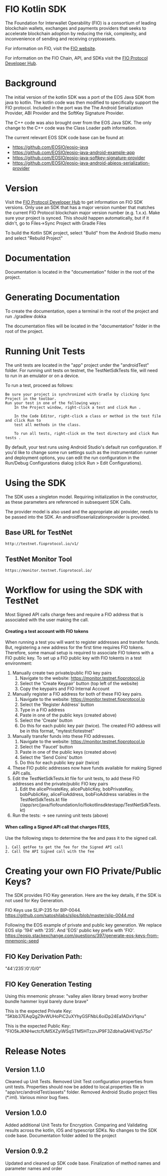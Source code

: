 # FIO Kotlin SDK
The Foundation for Interwallet Operability (FIO) is a consortium of leading blockchain wallets, exchanges and payments providers that seeks to accelerate blockchain adoption by reducing the risk, complexity, and inconvenience of sending and receiving cryptoassets.

For information on FIO, visit the [FIO website](https://fio.foundation).

For information on the FIO Chain, API, and SDKs visit the [FIO Protocol Developer Hub](https://developers.fioprotocol.io).

# Background
The initial version of the kotlin SDK was a port of the EOS Java SDK from java to kotlin.  The kotlin code was
then modified to specifically support the FIO protocol.  Included in the port was the The Android Serialization Provider, ABI Provider
and the SoftKey Signature Provider.

The C++ code was also brought over from the EOS Java SDK.  The only change to the C++ code was the Class Loader path
information.

The current relevant EOS SDK code base can be found at:
* https://github.com/EOSIO/eosio-java
* https://github.com/EOSIO/eosio-java-android-example-app
* https://github.com/EOSIO/eosio-java-softkey-signature-provider
* https://github.com/EOSIO/eosio-java-android-abieos-serialization-provider

# Version 
Visit the [FIO Protocol Developer Hub](https://developers.fioprotocol.io) to get information on FIO SDK versions. Only use an SDK that has a major version number that matches the current FIO Protocol blockchain major version number (e.g. 1.x.x).
Make sure your project is synced.  This should happen automatically, but if it didn't, go to
Files->Sync Project with Gradle Files

To build the Kotlin SDK project, select "Build" from the Android Studio menu and select
"Rebuild Project"

# Documentation
Documentation is located in the "documentation" folder in the root of the project.

# Generating Documentation

To create the documentation, open a terminal in the root of the project and run ./gradlew dokka

The documentation files will be located in the "documentation" folder in the root of the project.

# Running Unit Tests

The unit tests are located in the "app" project under the "androidTest" folder.  For running unit tests on testnet, 
the TestNetSdkTests file, will need to run in an emulator or on a device.

To run a test, proceed as follows:

    Be sure your project is synchronized with Gradle by clicking Sync Project in the toolbar.
    Run your test in one of the following ways:
        In the Project window, right-click a test and click Run .

        In the Code Editor, right-click a class or method in the test file and click Run to
        test all methods in the class.

        To run all tests, right-click on the test directory and click Run tests .

By default, your test runs using Android Studio's default run configuration.  If you'd like to
change some run settings such as the instrumentation runner and deployment options, you can
edit the run configuration in the Run/Debug Configurations dialog (click Run > Edit Configurations).

# Using the SDK
The SDK uses a singleton model.  Requiring initialization in the constructor, as these parameters are referenced in subsequent SDK Calls.  

The provider model is also used and the appropriate abi provider, needs to be passed into the SDK.  An androidfioserializationprovider is provided.

## Base URL for TestNet
	http://testnet.fioprotocol.io/v1/

## TestNet Monitor Tool
	https://monitor.testnet.fioprotocol.io/

# Workflow for using the SDK with TestNet
Most Signed API calls charge fees and require a FIO address that is associated with the user making the call. 

#### Creating a test account with FIO tokens
When running a test you will want to register addresses and transfer funds. But, registering a new address for the first time requires FIO tokens. Therefore, some manual setup is required to associate FIO tokens with a FIO public key. To set up a FIO public key with FIO tokents in a test environment:
 
1. Manually create two private/public FIO key pairs 
	1. Navigate to the website: https://monitor.testnet.fioprotocol.io
	2. Select the 'Create Keypair' button (top left of the website)
	3. Copy the keypairs and FIO Internal Account 
2. Manually register a FIO address for both of these FIO key pairs. 
	1. Navigate to the website: https://monitor.testnet.fioprotocol.io
	2. Select the 'Register Address' button
	3. Type in a FIO address 
	4. Paste in one of the public keys (created above)
	5. Select the 'Create' button
	6. Do this for each public key pair (twice).  The created FIO address will be in this format, "mytest:fiotestnet"
3. Manually transfer funds into these FIO addresses.
	1. Navigate to the website: https://monitor.testnet.fioprotocol.io
	2. Select the 'Faucet' button
	3. Paste in one of the public keys (created above)
	4. Select the 'Send Coins' button
	5. Do this for each public key pair (twice)
4. These FIO public addresses now have funds available for making Signed API calls.
5. Edit the TestNetSdkTests.kt file for unit tests, to add these FIO addresses and the private/public FIO key pairs
	1. Edit the alicePrivateKey, alicePublicKey, bobPrivateKey, bobPublicKey, aliceFioAddress, bobFioAddress variables in the TestNetSdkTests.kt file (/app/src/java/fiofoundation/io/fiokotlinsdktestapp/TestNetSdkTests.kt)
6. Run the tests: 
	-> see running unit tests (above)

#### When calling a Signed API call that charges FEES, 
Use the following steps to determine the fee and pass it to the signed call.

	1. Call getFee to get the fee for the Signed API call
	2. Call the API Signed call with the fee

# Creating your own FIO Private/Public Keys?
The SDK provides FIO Key generation.  Here are the key details, if the SDK is not used for Key Generation.

FIO Keys use SLIP-235 for BIP-0044.
https://github.com/satoshilabs/slips/blob/master/slip-0044.md

Following the EOS example of private and public key generation. We replace EOS slip '194' with '235'.  And 'EOS' public key prefix with 'FIO'.
https://eosio.stackexchange.com/questions/397/generate-eos-keys-from-mnemonic-seed

##  FIO Key Derivation Path:
"44'/235'/0'/0/0"

## FIO Key Generation Testing

Using this mnemonic phrase:
"valley alien library bread worry brother bundle hammer loyal barely dune brave"

This is the expected Private Key:
"5Kbb37EAqQgZ9vWUHoPiC2uXYhyGSFNbL6oiDp24Ea1ADxV1qnu"

This is the expected Public Key:
"FIO5kJKNHwctcfUM5XZyiWSqSTM5HTzznJP9F3ZdbhaQAHEVq575o"

# Release Notes

## Version 1.1.0

Cleaned up Unit Tests.  Removed Unit Test configuration properties from unit tests.  Properties should now be added to local.properties file in "app/src/androidTest/assets" folder.
Removed Android Studio project files (*.iml).
Various minor bug fixes.

## Version 1.0.0
Added additional Unit Tests for Encryption.  Comparing and Validating results across the kotlin, iOS and typescript SDKs.
No changes to the SDK code base.
Documentation folder added to the project

## Version 0.9.2
Updated and cleaned up SDK code base.
Finalization of method names and parameter names and order




